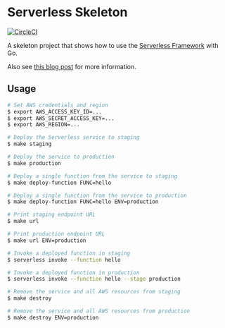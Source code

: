 # Serverless Skeleton

[![CircleCI](https://circleci.com/gh/mlafeldt/serverless-skeleton.svg?style=svg)](https://circleci.com/gh/mlafeldt/serverless-skeleton)

A skeleton project that shows how to use the [Serverless Framework](https://serverless.com/framework/) with Go.

Also see [this blog post](https://serverless.com/blog/framework-example-golang-lambda-support/) for more information.

## Usage

```bash
# Set AWS credentials and region
$ export AWS_ACCESS_KEY_ID=...
$ export AWS_SECRET_ACCESS_KEY=...
$ export AWS_REGION=...

# Deploy the Serverless service to staging
$ make staging

# Deploy the service to production
$ make production

# Deploy a single function from the service to staging
$ make deploy-function FUNC=hello

# Deploy a single function from the service to production
$ make deploy-function FUNC=hello ENV=production

# Print staging endpoint URL
$ make url

# Print production endpoint URL
$ make url ENV=production

# Invoke a deployed function in staging
$ serverless invoke --function hello

# Invoke a deployed function in production
$ serverless invoke --function hello --stage production

# Remove the service and all AWS resources from staging
$ make destroy

# Remove the service and all AWS resources from production
$ make destroy ENV=production
```
